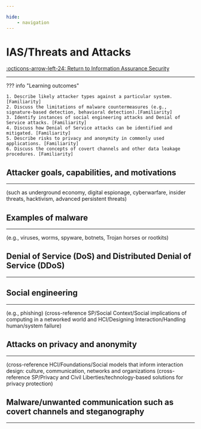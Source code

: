 ```yaml
---

hide:
    - navigation
---
```

# IAS/Threats and Attacks

[:octicons-arrow-left-24: Return to Information Assurance Security](/Knowledge-Notebook/Information-Assurance-Security/)

---

??? info "Learning outcomes"

    1. Describe likely attacker types against a particular system. [Familiarity]
    2. Discuss the limitations of malware countermeasures (e.g., signature-based detection, behavioral detection).[Familiarity]
    3. Identify instances of social engineering attacks and Denial of Service attacks. [Familiarity]
    4. Discuss how Denial of Service attacks can be identified and mitigated. [Familiarity]
    5. Describe risks to privacy and anonymity in commonly used applications. [Familiarity]
    6. Discuss the concepts of covert channels and other data leakage procedures. [Familiarity]

## Attacker goals, capabilities, and motivations

---

(such as underground economy, digital espionage, cyberwarfare, insider threats, hacktivism, advanced persistent threats)

## Examples of malware

---

(e.g., viruses, worms, spyware, botnets, Trojan horses or rootkits)

## Denial of Service (DoS) and Distributed Denial of Service (DDoS)

---

## Social engineering

---

(e.g., phishing)
(cross-reference SP/Social Context/Social implications of computing in a networked world and HCI/Designing Interaction/Handling human/system failure)

## Attacks on privacy and anonymity

---

(cross-reference HCI/Foundations/Social models that inform interaction design: culture, communication, networks and organizations (cross-reference SP/Privacy and Civil Liberties/technology-based solutions for privacy protection)

## Malware/unwanted communication such as covert channels and steganography

---

